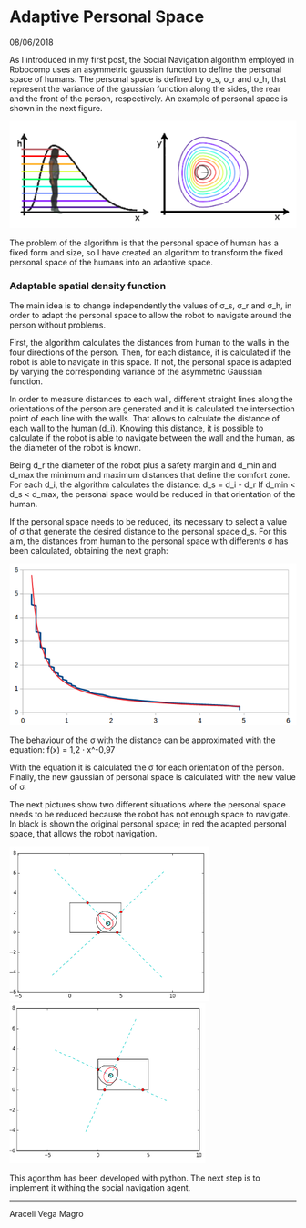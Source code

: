 # Adaptive Personal Space

08/06/2018

As I introduced in my first post, the Social Navigation algorithm employed in Robocomp uses an asymmetric gaussian function to define the personal space of humans. The personal space is defined by σ_s, σ_r and σ_h, that represent the variance of the gaussian function along the sides, the rear and the front of the person, respectively. An example of personal space is shown in the next figure.

![Personal Space of a human](pictures/persona.png) 

The problem of the algorithm is that the personal space of human has a fixed form and size, so I have created an algorithm to transform the fixed personal space of the humans into an adaptive space.

### Adaptable spatial density function

The main idea is to change independently the values of σ_s, σ_r and σ_h, in order to adapt the personal space to allow the robot to navigate around the person without problems.

First, the algorithm calculates the distances from human to the walls in the four directions of the person. Then, for each distance, it is calculated if the robot is able to navigate in this space. If not, the personal space is adapted by varying the corresponding variance of the asymmetric Gaussian function.

In order to measure distances to each wall, different straight lines along the orientations of the person are generated and it is calculated the intersection point of each line with the walls. That allows to calculate the distance of each wall to the human (d_i). Knowing this distance, it is possible to calculate if the robot is able to navigate between the wall and the human, as the diameter of the robot is known. 

Being d_r the diameter of the robot plus a safety margin and d_min and d_max the minimum and maximum distances that define the comfort zone. For each d_i, the algorithm calculates the distance: d_s = d_i - d_r
If d_min < d_s < d_max, the personal space would be reduced in that orientation of the human.  

If the personal space needs to be reduced, its necessary to select a value of σ that generate the desired distance to the personal space d_s. For this aim, the distances from human to the personal space with differents σ has been calculated, obtaining the next graph:

![Regression used by the algorithm](pictures/grafico.png) 

The behaviour of the σ with the distance can be approximated with the equation:
				f(x) = 1,2 · x^-0,97 


With the equation it is calculated the σ for each orientation of the person. Finally, the new gaussian of personal space is calculated with the new value of σ.

The next pictures show two different situations where the personal space needs to be reduced because the robot has not enough space to navigate. In black is shown the original personal space; in red the adapted personal space, that allows the robot navigation. 

![Scenario 1](pictures/1.png) ![Scenario 2](pictures/2.png) 
 

This agorithm has been developed with python. The next step is to implement it withing the social navigation agent.

* * *
Araceli Vega Magro


